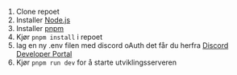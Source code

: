 1. Clone repoet
2. Installer [Node.js](https://nodejs.org/en/)
3. Installer [pnpm](https://pnpm.js.org/en/installation)
4. Kjør `pnpm install` i repoet
5. lag en ny .env filen med discord oAuth det får du herfra [Discord Developer Portal](https://discord.com/developers/applications)
6. Kjør `pnpm run dev` for å starte utviklingsserveren

